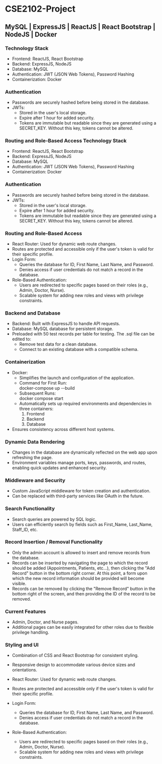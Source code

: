 # CSE2102-Project

## MySQL | ExpressJS | ReactJS | React Bootstrap | NodeJS | Docker

### Technology Stack

-   Frontend: ReactJS, React Bootstrap
-   Backend: ExpressJS, NodeJS
-   Database: MySQL
-   Authentication: JWT (JSON Web Tokens), Password Hashing
-   Containerization: Docker

### Authentication

-   Passwords are securely hashed before being stored in the database.
-   JWTs:
    -   Stored in the user's local storage.
    -   Expire after 1 hour for added security.
    -   Tokens are immutable but readable since they are generated using a SECRET_KEY. Without this key, tokens cannot be altered.

### Routing and Role-Based Access Technology Stack

-   Frontend: ReactJS, React Bootstrap
-   Backend: ExpressJS, NodeJS
-   Database: MySQL
-   Authentication: JWT (JSON Web Tokens), Password Hashing
-   Containerization: Docker

### Authentication

-   Passwords are securely hashed before being stored in the database.
-   JWTs:
    -   Stored in the user's local storage.
    -   Expire after 1 hour for added security.
    -   Tokens are immutable but readable since they are generated using a SECRET_KEY. Without this key, tokens cannot be altered.

### Routing and Role-Based Access

-   React Router: Used for dynamic web route changes.
-   Routes are protected and accessible only if the user's token is valid for their specific profile.
-   Login Form:
    -   Queries the database for ID, First Name, Last Name, and Password.
    -   Denies access if user credentials do not match a record in the database.
-   Role-Based Authentication:
    -   Users are redirected to specific pages based on their roles (e.g., Admin, Doctor, Nurse).
    -   Scalable system for adding new roles and views with privilege constraints.

### Backend and Database

-   Backend: Built with ExpressJS to handle API requests.
-   Database: MySQL database for persistent storage.
-   Preloaded with 50 test records per table for testing. The .sql file can be edited to:
    -   Remove test data for a clean database.
    -   Connect to an existing database with a compatible schema.

### Containerization

-   Docker:
    -   Simplifies the launch and configuration of the application.
    -   Command for First Run:  
        docker-compose up --build
    -   Subsequent Runs:  
        docker compose start
    -   Automatically sets up required environments and dependencies in three containers:
        1. Frontend
        2. Backend
        3. Database
-   Ensures consistency across different host systems.

### Dynamic Data Rendering

-   Changes in the database are dynamically reflected on the web app upon refreshing the page.
-   Environment variables manage ports, keys, passwords, and routes, enabling quick updates and enhanced security.

### Middleware and Security

-   Custom JavaScript middleware for token creation and authentication.
-   Can be replaced with third-party services like OAuth in the future.

### Search Functionality

-   Search queries are powered by SQL logic.
-   Users can efficiently search by fields such as First_Name, Last_Name, Staff_ID, etc.

### Record Insertion / Removal Functionality

-   Only the admin account is allowed to insert and remove records from the database.
-   Records can be inserted by navigating the page to which the record should be added (Appointments, Patients, etc...), then clicking the "Add Record" button in the bottom right corner. At this point, a form upon which the new record information should be provided will become visible.
-   Records can be removed by clicking the "Remove Record" button in the bottom right of the screen, and then providing the ID of the record to be removed.

### Current Features

-   Admin, Doctor, and Nurse pages.
-   Additional pages can be easily integrated for other roles due to flexible privilege handling.

### Styling and UI

-   Combination of CSS and React Bootstrap for consistent styling.
-   Responsive design to accommodate various device sizes and orientations.

-   React Router: Used for dynamic web route changes.
-   Routes are protected and accessible only if the user's token is valid for their specific profile.
-   Login Form:
    -   Queries the database for ID, First Name, Last Name, and Password.
    -   Denies access if user credentials do not match a record in the database.
-   Role-Based Authentication:
    -   Users are redirected to specific pages based on their roles (e.g., Admin, Doctor, Nurse).
    -   Scalable system for adding new roles and views with privilege constraints.
